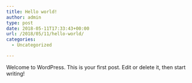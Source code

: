 ```yaml
---
title: Hello world!
author: admin
type: post
date: 2018-05-11T17:33:43+00:00
url: /2018/05/11/hello-world/
categories:
  - Uncategorized

---
```

Welcome to WordPress. This is your first post. Edit or delete it, then start writing!